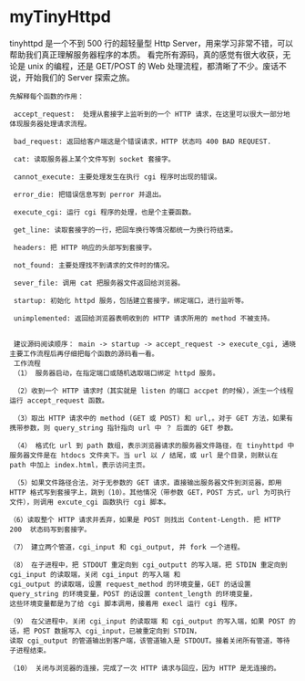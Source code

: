 # myTinyHttpd
 tinyhttpd 是一个不到 500 行的超轻量型 Http Server，用来学习非常不错，可以帮助我们真正理解服务器程序的本质。
 看完所有源码，真的感觉有很大收获，无论是 unix 的编程，还是 GET/POST 的 Web 处理流程，都清晰了不少。废话不说，开始我们的 Server 探索之旅。
   
    先解释每个函数的作用：
   
     accept_request:  处理从套接字上监听到的一个 HTTP 请求，在这里可以很大一部分地体现服务器处理请求流程。

     bad_request: 返回给客户端这是个错误请求，HTTP 状态吗 400 BAD REQUEST.

     cat: 读取服务器上某个文件写到 socket 套接字。

     cannot_execute: 主要处理发生在执行 cgi 程序时出现的错误。

     error_die: 把错误信息写到 perror 并退出。

     execute_cgi: 运行 cgi 程序的处理，也是个主要函数。

     get_line: 读取套接字的一行，把回车换行等情况都统一为换行符结束。

     headers: 把 HTTP 响应的头部写到套接字。

     not_found: 主要处理找不到请求的文件时的情况。

     sever_file: 调用 cat 把服务器文件返回给浏览器。

     startup: 初始化 httpd 服务，包括建立套接字，绑定端口，进行监听等。

     unimplemented: 返回给浏览器表明收到的 HTTP 请求所用的 method 不被支持。


     建议源码阅读顺序： main -> startup -> accept_request -> execute_cgi, 通晓主要工作流程后再仔细把每个函数的源码看一看。
     工作流程
     （1） 服务器启动，在指定端口或随机选取端口绑定 httpd 服务。

     （2）收到一个 HTTP 请求时（其实就是 listen 的端口 accpet 的时候），派生一个线程运行 accept_request 函数。

     （3）取出 HTTP 请求中的 method (GET 或 POST) 和 url,。对于 GET 方法，如果有携带参数，则 query_string 指针指向 url 中 ？ 后面的 GET 参数。

     （4） 格式化 url 到 path 数组，表示浏览器请求的服务器文件路径，在 tinyhttpd 中服务器文件是在 htdocs 文件夹下。当 url 以 / 结尾，或 url 是个目录，则默认在 path 中加上 index.html，表示访问主页。

     （5）如果文件路径合法，对于无参数的 GET 请求，直接输出服务器文件到浏览器，即用 HTTP 格式写到套接字上，跳到（10）。其他情况（带参数 GET，POST 方式，url 为可执行文件），则调用 excute_cgi 函数执行 cgi 脚本。

    （6）读取整个 HTTP 请求并丢弃，如果是 POST 则找出 Content-Length. 把 HTTP 200  状态码写到套接字。

    （7） 建立两个管道，cgi_input 和 cgi_output, 并 fork 一个进程。

    （8） 在子进程中，把 STDOUT 重定向到 cgi_outputt 的写入端，把 STDIN 重定向到 cgi_input 的读取端，关闭 cgi_input 的写入端 和
    cgi_output 的读取端，设置 request_method 的环境变量，GET 的话设置 query_string 的环境变量，POST 的话设置 content_length 的环境变量，
    这些环境变量都是为了给 cgi 脚本调用，接着用 execl 运行 cgi 程序。

    （9） 在父进程中，关闭 cgi_input 的读取端 和 cgi_output 的写入端，如果 POST 的话，把 POST 数据写入 cgi_input，已被重定向到 STDIN，
    读取 cgi_output 的管道输出到客户端，该管道输入是 STDOUT。接着关闭所有管道，等待子进程结束。

    （10） 关闭与浏览器的连接，完成了一次 HTTP 请求与回应，因为 HTTP 是无连接的。
